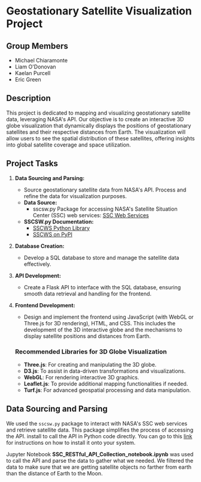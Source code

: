 # Geostationary Satellite Visualization Project

## Group Members
- Michael Chiaramonte
- Liam O'Donovan
- Kaelan Purcell
- Eric Green

## Description
This project is dedicated to mapping and visualizing geostationary satellite data, leveraging NASA's API. Our objective is to create an interactive 3D globe visualization that dynamically displays the positions of geostationary satellites and their respective distances from Earth. The visualization will allow users to see the spatial distribution of these satellites, offering insights into global satellite coverage and space utilization.

## Project Tasks
1. **Data Sourcing and Parsing:**
   - Source geostationary satellite data from NASA's API. Process and refine the data for visualization purposes.
   - **Data Source:** 
     - sscsw.py Package for accessing NASA's Satellite Situation Center (SSC) web services: [SSC Web Services](https://sscweb.gsfc.nasa.gov/WebServices/REST/)
   - **SSCSW.py Documentation:** 
     - [SSCWS Python Library](https://sscweb.gsfc.nasa.gov/WebServices/REST/py/sscws/index.html)
     - [SSCWS on PyPI](https://pypi.org/project/sscws/)

2. **Database Creation:** 
   - Develop a SQL database to store and manage the satellite data effectively.

3. **API Development:** 
   - Create a Flask API to interface with the SQL database, ensuring smooth data retrieval and handling for the frontend.

4. **Frontend Development:** 
   - Design and implement the frontend using JavaScript (with WebGL or Three.js for 3D rendering), HTML, and CSS. This includes the development of the 3D interactive globe and the mechanisms to display satellite positions and distances from Earth.

    ### Recommended Libraries for 3D Globe Visualization
    - **Three.js**: For creating and manipulating the 3D globe.
    - **D3.js**: To assist in data-driven transformations and visualizations.
    - **WebGL**: For rendering interactive 3D graphics.
    - **Leaflet.js**: To provide additional mapping functionalities if needed.
    - **Turf.js**: For advanced geospatial processing and data manipulation.
  
## Data Sourcing and Parsing

We used the `sscsw.py` package to interact with NASA's SSC web services and retrieve satellite data. This package simplifies the process of accessing the API. install to call the API in Python code directly. You can go to this [link](https://sscweb.gsfc.nasa.gov/WebServices/REST/py/GetStarted.html) for instructions on how to install it onto your system.

Jupyter Notebook **SSC_RESTful_API_Collection_notebook.ipynb** was used to call the API and parse the data to gather what we needed. We filtered the data to make sure that we are getting satellite objects no farther from earth than the distance of Earth to the Moon.

